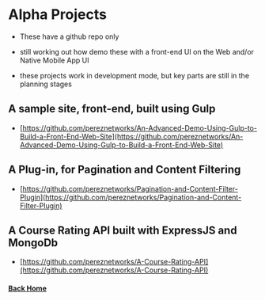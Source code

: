 # Alpha Projects


  - These have a github repo only

  - still working out how demo these with a front-end UI on the Web and/or Native Mobile App UI

  - these projects work in development mode, but key parts are still in the planning stages

## A sample site, front-end, built using Gulp
  - [https://github.com/pereznetworks/An-Advanced-Demo-Using-Gulp-to-Build-a-Front-End-Web-Site](https://github.com/pereznetworks/An-Advanced-Demo-Using-Gulp-to-Build-a-Front-End-Web-Site)


## A Plug-in, for Pagination and Content Filtering
  - [https://github.com/pereznetworks/Pagination-and-Content-Filter-Plugin](https://github.com/pereznetworks/Pagination-and-Content-Filter-Plugin)


## A Course Rating API built with ExpressJS and MongoDb
  - [https://github.com/pereznetworks/A-Course-Rating-API](https://github.com/pereznetworks/A-Course-Rating-API)

#### [Back Home](README.md)
